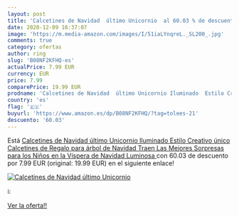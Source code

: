 ```yaml
---
layout: post
title: 'Calcetines de Navidad  último Unicornio  al 60.03 % de descuento'
date: 2020-12-09 16:37:07
image: 'https://m.media-amazon.com/images/I/51iaLYnqreL._SL200_.jpg'
comments: true
category: ofertas
author: ring
slug: 'B08NF2KFHQ-es'
actualPrice: 7.99 EUR
currency: EUR
price: 7.99
comparePrice: 19.99 EUR
prodname: 'Calcetines de Navidad  último Unicornio Iluminado  Estilo Creativo único  Calcetines de Regalo para árbol de Navidad  Traen Las Mejores Sorpresas para los Niños en la Víspera de Navidad  Luminosa '
country: 'es'
flag: '🇪🇸'
buyurl: 'https://www.amazon.es/dp/B08NF2KFHQ/?tag=tolees-21'
descuento: '60.03'
---
```


Está [Calcetines de Navidad  último Unicornio Iluminado  Estilo Creativo único  Calcetines de Regalo para árbol de Navidad  Traen Las Mejores Sorpresas para los Niños en la Víspera de Navidad  Luminosa ](https://www.amazon.es/dp/B08NF2KFHQ/?tag=tolees-21) con 60.03 de descuento por 7.99 EUR (original: 19.99 EUR) en el siguiente enlace!

[![Calcetines de Navidad  último Unicornio ](https://m.media-amazon.com/images/I/51iaLYnqreL._SL200_.jpg)](https://www.amazon.es/dp/B08NF2KFHQ/?tag=tolees-21)

ℹ️:


[Ver la oferta!!](https://www.amazon.es/dp/B08NF2KFHQ/?tag=tolees-21)
